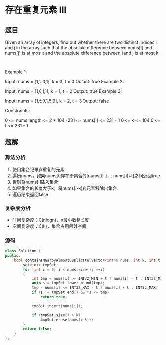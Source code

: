 #  存在重复元素 III
## 题目
Given an array of integers, find out whether there are two distinct indices i and j in the array such that the absolute difference between nums[i] and nums[j] is at most t and the absolute difference between i and j is at most k.

 

Example 1:

Input: nums = [1,2,3,1], k = 3, t = 0
Output: true
Example 2:

Input: nums = [1,0,1,1], k = 1, t = 2
Output: true
Example 3:

Input: nums = [1,5,9,1,5,9], k = 2, t = 3
Output: false
 

Constraints:

0 <= nums.length <= 2 * 104
-231 <= nums[i] <= 231 - 1
0 <= k <= 104
0 <= t <= 231 - 1

## 题解
### 算法分析
1. 使用集合记录非重复的元素
2. 遍历nums，如果nums[i]存在于集合的[nums[i]-t … nums[i]+t]之间返回true
3. 否则将nums[i]插入集合
4. 如果集合的长度大于k，将nums[i-k]的元素移除出集合
5. 遍历结束返回false
### 复杂度分析
+ 时间复杂度：O(nlogn)，n最小数组长度
+ 空间复杂度：O(k)，集合占用额外空间
### 源码
```C++ []
class Solution {
public:
    bool containsNearbyAlmostDuplicate(vector<int>& nums, int k, int t) {
        set<int> tmpSet;
        for (int i = 0; i < nums.size(); ++i)
        {
            int tmp = nums[i] >= INT32_MIN + t ? nums[i] - t : INT32_MIN;
            auto s = tmpSet.lower_bound(tmp);
            tmp = nums[i] <= INT32_MAX - t ? nums[i] + t : INT32_MAX;
            if (s != tmpSet.end() && *s <= tmp)
                return true;

            tmpSet.insert(nums[i]);

            if (tmpSet.size() > k)
                tmpSet.erase(nums[i-k]);
        }
        return false;
    }
};